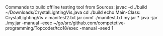Commands to build offline testing tool from Sources:
  javac -d ./build  ~/Downloads/CrystalLightingVis.java
  cd ./build
  echo Main-Class: CrystalLightingVis > manifest2.txt
  jar cvmf ./manifest.txt my.jar *
  java  -jar ./my.jar -manual -exec ~/go/src/github.com/competetive-programming/Topcoder/tco18/exec -manual -seed 1
